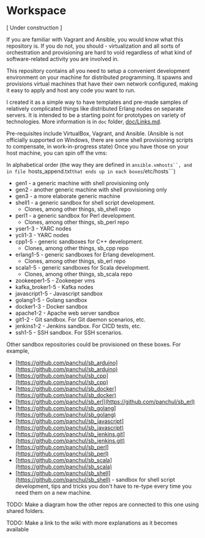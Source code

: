 
# Workspace


\[ Under construction \]

If you are familiar with Vagrant and Ansible, you would know what
this repository is. If you do not, you should - virtualization and
all sorts of orchestration and provisioning are hard to void regardless of
what kind of software-related activity you are involved in.

This repository contains all you need to setup a convenient development
environment on your machine for distributed programming.
It spawns and provisions virtual machines that have their own network
configured, making it easy to apply and host any code you want to run.

I created it as a simple way to have templates and pre-made samples
of relatively complicated things like distributed Erlang nodes on separate
servers.
It is intended to be a starting point for prototypes on variety of
technologies.
More information is in ```doc``` folder, [doc/Links.md](doc/Links.md).

Pre-requisites include VirtualBox, Vagrant, and Ansible.
(Ansible is not officially supported on Windows, there are some
shell provisioning scripts to compensate, in work-in-progress state)
Once you have those on your host machine, you can spin off the vms:

In alphabetical order (the way they are defined in ```ansible.vmhosts``, and
in file ```hosts_append.txt``` that ends up in each boxes ```/etc/hosts```)

* gen1 - a generic machine with shell provisioning only
* gen2 - another generic machine with shell provisioning only
* gen3 - a more elaborate generic machine
* shell1 - a generic sandbox for shell script development.
    * Clones, among other things, sb_shell repo
* perl1 - a generic sandbox for Perl development.
    * Clones, among other things, sb_perl repo
* yser1-3 - YARC nodes
* ycli1-3 - YARC nodes
* cpp1-5 - generic sandboxes for C++ development.
    * Clones, among other things, sb_cpp repo
* erlang1-5 - generic sandboxes for Erlang development.
    * Clones, among other things, sb_erl repo
* scala1-5 - generic sandboxes for Scala development.
    * Clones, among other things, sb_scala repo
* zookeeper1-5 - Zookeeper vms
* kafka_broker1-5 - Kafka nodes
* javascript1-5 - Javascript sandbox
* golang1-5 - Golang sandbox
* docker1-3 - Docker sandbox
* apache1-2 - Apache web server sandbox
* git1-2 - Git sandbox. For Git daemon scenarios, etc.
* jenkins1-2 - Jenkins sandbox. For CICD tests, etc.
* ssh1-5 - SSH sandbox. For SSH scenarios.


Other sandbox repositories could be provisioned on these boxes. For example,

* [https://github.com/panchul/sb_arduino](https://github.com/panchul/sb_arduino)
* [https://github.com/panchul/sb_cpp](https://github.com/panchul/sb_cpp)
* [https://github.com/panchul/sb_docker](https://github.com/panchul/sb_docker)
* [https://github.com/panchul/sb_erl](https://github.com/panchul/sb_erl)
* [https://github.com/panchul/sb_golang](https://github.com/panchul/sb_golang)
* [https://github.com/panchul/sb_javascript](https://github.com/panchul/sb_javascript)
* [https://github.com/panchul/sb_jenkins.git](https://github.com/panchul/sb_jenkins.git)
* [https://github.com/panchul/sb_perl](https://github.com/panchul/sb_perl)
* [https://github.com/panchul/sb_scala](https://github.com/panchul/sb_scala)
* [https://github.com/panchul/sb_shell](https://github.com/panchul/sb_shell) - sandbox for shell
 script development, tips and tricks you don't have to re-type every time you need them on a new machine.


TODO: Make a diagram how the other repos are connected to this one using
shared folders.

TODO: Make a link to the wiki with more explanations as it becomes available






